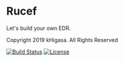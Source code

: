 # Rucef

Let's build your own EDR.

Copyright 2019 kHigasa. All Rights Reserved

[![Build Status](https://travis-ci.org/kHigasa/rucef.svg?branch=master)](https://travis-ci.org/kHigasa/rucef)
[![License](https://img.shields.io/badge/License-Apache%202.0-blue.svg)](https://opensource.org/licenses/Apache-2.0)

